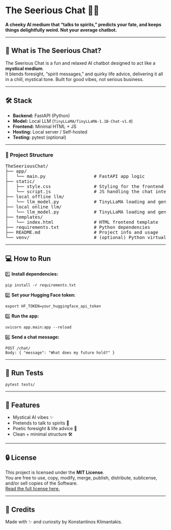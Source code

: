 
# The Seerious Chat 🔮👻

**A cheeky AI medium that “talks to spirits,” predicts your fate, and keeps things delightfully weird. Not your average chatbot.**

---

## 🚀 What is The Seerious Chat?

The Seerious Chat is a fun and relaxed AI chatbot designed to act like a **mystical medium**.  
It blends foresight, “spirit messages,” and quirky life advice, delivering it all in a chill, mystical tone. Built for good vibes, not serious business.

---

## 🛠️ Stack

- **Backend:** FastAPI (Python)
- **Model:** Local LLM (`TinyLLaMA/TinyLLaMA-1.1B-Chat-v1.0`)
- **Frontend:** Minimal HTML + JS
- **Hosting:** Local server / Self-hosted
- **Testing:** pytest (optional)

---
### 📁 Project Structure

<pre>
TheSeeriousChat/
├── app/
│   └── main.py                  # FastAPI app logic
├── static/
│   ├── style.css                # Styling for the frontend
│   └── script.js                # JS handling the chat interaction
├── local offline llm/
│   └── llm_model.py             # TinyLLaMA loading and generation logic
├── local online llm/
│   └── llm_model.py             # TinyLLaMA loading and generation logic
├── templates/
│   └── index.html               # HTML frontend template
├── requirements.txt             # Python dependencies
├── README.md                    # Project info and usage
└── venv/                        # (optional) Python virtual environment
</pre>
---

## 💻 How to Run

1️⃣ **Install dependencies:**

```
pip install -r requirements.txt
```

2️⃣ **Set your Hugging Face token:**

```
export HF_TOKEN=your_huggingface_api_token
```

3️⃣ **Run the app:**

```
uvicorn app.main:app --reload
```

4️⃣ **Send a chat message:**

```
POST /chat/
Body: { "message": "What does my future hold?" }
```

---

## 🧪 Run Tests

```
pytest tests/
```

---

## 🌟 Features

- Mystical AI vibes ✨
- Pretends to talk to spirits 👻
- Poetic foresight & life advice 🌙
- Clean + minimal structure 🛠️

---

## 🔒 License

This project is licensed under the **MIT License**.  
You are free to use, copy, modify, merge, publish, distribute, sublicense, and/or sell copies of the Software.  
[Read the full license here.](https://opensource.org/licenses/MIT)

---

## 🙌 Credits

Made with ✨ and curiosity by Konstantinos Klimantakis.
